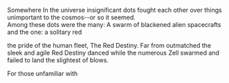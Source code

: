 Somewhere In the universe insignificant dots fought each other over things unimportant to the cosmos--or so it seemed.  
Among these dots were the many: A swarm of blackened alien spacecrafts and the one: a solitary red 



the pride of the human fleet, The Red Destiny.  Far from outmatched the sleek and agile Red Destiny danced while the numerous Zell swarmed and failed to land the slightest of blows.


For those unfamiliar with 
